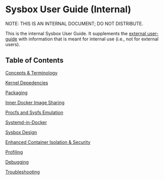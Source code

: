 # Sysbox User Guide (Internal)

NOTE: THIS IS AN INTERNAL DOCUMENT; DO NOT DISTRIBUTE.

This is the internal Sysbox User Guide. It supplements the [external user-guide](../../sysbox-staging/docs/user-guide/README.md)
with information that is meant for internal use (i.e., not for external users).

## Table of Contents

[Concepts & Terminology](concepts.md)

[Kernel Depedencies](kernel-dependencies.md)

[Packaging](packaging.md)

[Inner Docker Image Sharing](inner-docker-img-sharing.md)

[Procfs and Sysfs Emulation](sysboxfs-emulation.md)

[Systemd-in-Docker](systemd.md)

[Sysbox Design](design.md)

[Enhanced Container Isolation & Security](security.md)

[Profiling](profiling.md)

[Debugging](debug.md)

[Troubleshooting](troubleshoot.md)
